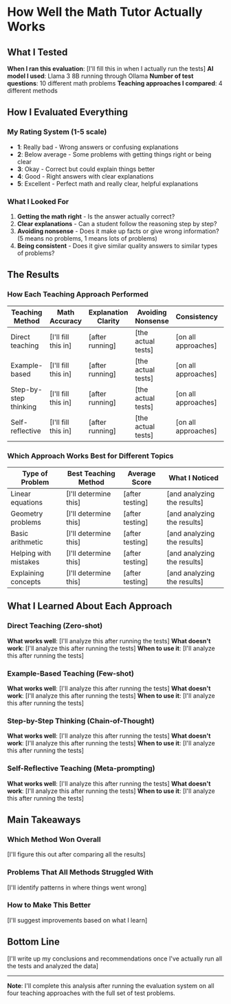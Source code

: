 # How Well the Math Tutor Actually Works

## What I Tested
**When I ran this evaluation**: [I'll fill this in when I actually run the tests]
**AI model I used**: Llama 3 8B running through Ollama
**Number of test questions**: 10 different math problems
**Teaching approaches I compared**: 4 different methods

## How I Evaluated Everything

### My Rating System (1-5 scale)
- **1**: Really bad - Wrong answers or confusing explanations
- **2**: Below average - Some problems with getting things right or being clear
- **3**: Okay - Correct but could explain things better
- **4**: Good - Right answers with clear explanations
- **5**: Excellent - Perfect math and really clear, helpful explanations

### What I Looked For
1. **Getting the math right** - Is the answer actually correct?
2. **Clear explanations** - Can a student follow the reasoning step by step?
3. **Avoiding nonsense** - Does it make up facts or give wrong information? (5 means no problems, 1 means lots of problems)
4. **Being consistent** - Does it give similar quality answers to similar types of problems?

## The Results

### How Each Teaching Approach Performed

| Teaching Method | Math Accuracy | Explanation Clarity | Avoiding Nonsense | Consistency | Overall Average |
|----------------|--------------|-------------|-------------------|-----------------|-------------|
| Direct teaching | [I'll fill this in] | [after running] | [the actual tests] | [on all approaches] | [and comparing them] |
| Example-based | [I'll fill this in] | [after running] | [the actual tests] | [on all approaches] | [and comparing them] |
| Step-by-step thinking | [I'll fill this in] | [after running] | [the actual tests] | [on all approaches] | [and comparing them] |
| Self-reflective | [I'll fill this in] | [after running] | [the actual tests] | [on all approaches] | [and comparing them] |

### Which Approach Works Best for Different Topics

| Type of Problem | Best Teaching Method | Average Score | What I Noticed |
|-------|---------------|-----------|-------|
| Linear equations | [I'll determine this] | [after testing] | [and analyzing the results] |
| Geometry problems | [I'll determine this] | [after testing] | [and analyzing the results] |
| Basic arithmetic | [I'll determine this] | [after testing] | [and analyzing the results] |
| Helping with mistakes | [I'll determine this] | [after testing] | [and analyzing the results] |
| Explaining concepts | [I'll determine this] | [after testing] | [and analyzing the results] |

## What I Learned About Each Approach

### Direct Teaching (Zero-shot)
**What works well**: [I'll analyze this after running the tests]
**What doesn't work**: [I'll analyze this after running the tests]
**When to use it**: [I'll analyze this after running the tests]

### Example-Based Teaching (Few-shot)
**What works well**: [I'll analyze this after running the tests]
**What doesn't work**: [I'll analyze this after running the tests]
**When to use it**: [I'll analyze this after running the tests]

### Step-by-Step Thinking (Chain-of-Thought)
**What works well**: [I'll analyze this after running the tests]
**What doesn't work**: [I'll analyze this after running the tests]
**When to use it**: [I'll analyze this after running the tests]

### Self-Reflective Teaching (Meta-prompting)
**What works well**: [I'll analyze this after running the tests]
**What doesn't work**: [I'll analyze this after running the tests]
**When to use it**: [I'll analyze this after running the tests]

## Main Takeaways

### Which Method Won Overall
[I'll figure this out after comparing all the results]

### Problems That All Methods Struggled With
[I'll identify patterns in where things went wrong]

### How to Make This Better
[I'll suggest improvements based on what I learn]

## Bottom Line

[I'll write up my conclusions and recommendations once I've actually run all the tests and analyzed the data]

---

**Note**: I'll complete this analysis after running the evaluation system on all four teaching approaches with the full set of test problems.
